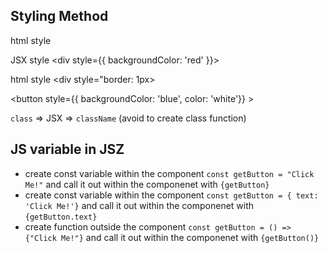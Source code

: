 ## Styling Method

html style <div style="background-color: red;"></div>
JSX style <div style={{ backgroundColor: 'red' }}></div>

html style <div style="border: 1px></div>

<button style={{ backgroundColor: 'blue', color: 'white'}} ></button>

`class` => JSX => `className` (avoid to create class function)

## JS variable in JSZ
* create const variable within the component `const getButton = "Click Me!"` and
  call it out within the componenet with `{getButton}`
* create const variable within the component `const getButton = { text: 'Click Me!'}` and
  call it out within the componenet with `{getButton.text}`
* create function outside the component `const getButton = () => {"Click Me!"}` and
  call it out within the componenet with `{getButton()}`
